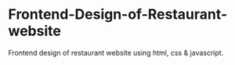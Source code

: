 # Frontend-Design-of-Restaurant-website
Frontend design of restaurant website using html, css &amp; javascript.
